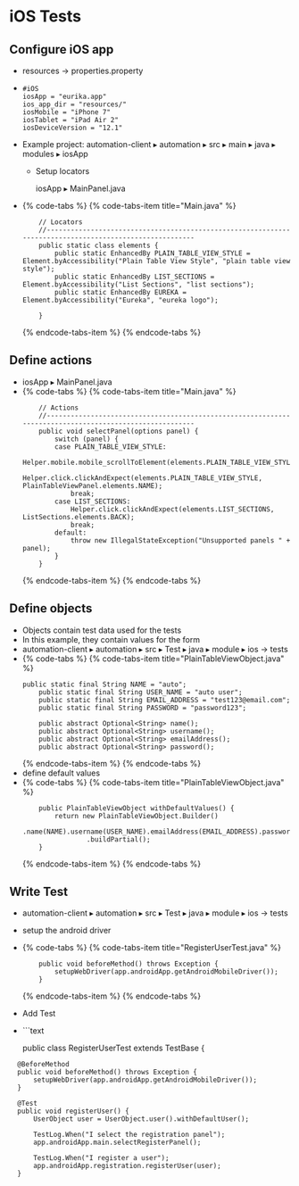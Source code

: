 # iOS Tests

## Configure iOS app

* resources -&gt; properties.property
* ```text
  #iOS
  iosApp = "eurika.app"
  ios_app_dir = "resources/"
  iosMobile = "iPhone 7"
  iosTablet = "iPad Air 2"
  iosDeviceVersion = "12.1"
  ```
* Example project: ⁨automation-client⁩ ▸ ⁨automation⁩ ▸ ⁨src⁩ ▸ ⁨main⁩ ▸ ⁨java⁩ ▸ ⁨modules⁩ ▸ iosApp⁩
  * Setup locators

    iosApp ▸ MainPanel.java
* {% code-tabs %}
  {% code-tabs-item title="Main.java" %}
  ```text
      // Locators
      //--------------------------------------------------------------------------------------------------------    
      public static class elements {
          public static EnhancedBy PLAIN_TABLE_VIEW_STYLE = Element.byAccessibility("Plain Table View Style", "plain table view style");
          public static EnhancedBy LIST_SECTIONS = Element.byAccessibility("List Sections", "list sections");
          public static EnhancedBy EUREKA = Element.byAccessibility("Eureka", "eureka logo");

      }
  ```
  {% endcode-tabs-item %}
  {% endcode-tabs %}

## Define actions

* iosApp ▸ MainPanel.java
* {% code-tabs %}
  {% code-tabs-item title="Main.java" %}
  ```text
      // Actions
      //--------------------------------------------------------------------------------------------------------    
      public void selectPanel(options panel) {
          switch (panel) {
          case PLAIN_TABLE_VIEW_STYLE:
              Helper.mobile.mobile_scrollToElement(elements.PLAIN_TABLE_VIEW_STYLE);
              Helper.click.clickAndExpect(elements.PLAIN_TABLE_VIEW_STYLE, PlainTableViewPanel.elements.NAME);
              break;
          case LIST_SECTIONS:
              Helper.click.clickAndExpect(elements.LIST_SECTIONS, ListSections.elements.BACK);
              break;
          default:
              throw new IllegalStateException("Unsupported panels " + panel);
          }
      }
  ```
  {% endcode-tabs-item %}
  {% endcode-tabs %}

## Define objects

* Objects contain test data used for the tests
* In this example, they contain values for the form
* ⁨automation-client⁩ ▸ ⁨automation⁩ ▸ ⁨src⁩ ▸ ⁨Test ▸ ⁨java⁩ ▸ ⁨module ▸ ⁨ios -&gt; tests
* {% code-tabs %}
  {% code-tabs-item title="PlainTableViewObject.java" %}
  ```text
  public static final String NAME = "auto";
      public static final String USER_NAME = "auto user";
      public static final String EMAIL_ADDRESS = "test123@email.com";
      public static final String PASSWORD = "password123";

      public abstract Optional<String> name();
      public abstract Optional<String> username();
      public abstract Optional<String> emailAddress();
      public abstract Optional<String> password();
  ```
  {% endcode-tabs-item %}
  {% endcode-tabs %}
* ⁨define default values
* {% code-tabs %}
  {% code-tabs-item title="PlainTableViewObject.java" %}
  ```text
      public PlainTableViewObject withDefaultValues() {
          return new PlainTableViewObject.Builder()
                  .name(NAME).username(USER_NAME).emailAddress(EMAIL_ADDRESS).password(PASSWORD)        
                  .buildPartial();
      }
  ```
  {% endcode-tabs-item %}
  {% endcode-tabs %}

## Write Test

* ⁨automation-client⁩ ▸ ⁨automation⁩ ▸ ⁨src⁩ ▸ ⁨Test ▸ ⁨java⁩ ▸ ⁨module ▸ ⁨ios -&gt; tests
* setup the android driver
* {% code-tabs %}
  {% code-tabs-item title="RegisterUserTest.java" %}
  ```text
      public void beforeMethod() throws Exception {
          setupWebDriver(app.androidApp.getAndroidMobileDriver());
      }
  ```
  {% endcode-tabs-item %}
  {% endcode-tabs %}
* Add Test
* \`\`\`text

  public class RegisterUserTest extends TestBase {

```text
  @BeforeMethod
  public void beforeMethod() throws Exception {
      setupWebDriver(app.androidApp.getAndroidMobileDriver());
  }

  @Test
  public void registerUser() {
      UserObject user = UserObject.user().withDefaultUser();

      TestLog.When("I select the registration panel");
      app.androidApp.main.selectRegisterPanel();

      TestLog.When("I register a user");
      app.androidApp.registration.registerUser(user);
  }
```

